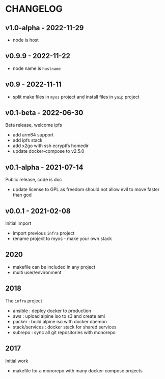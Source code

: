 # CHANGELOG

## v1.0-alpha - 2022-11-29

* node is host

## v0.9.9 - 2022-11-22

* node name is `hostname`

## v0.9 - 2022-11-11

* split make files in `myos` project and install files in `yaip` project

## v0.1-beta - 2022-06-30

Beta release, welcome ipfs

* add arm64 support
* add ipfs stack
* add x2go with ssh ecryptfs homedir
* update docker-compose to v2.5.0

## v0.1-alpha - 2021-07-14

Public release, code is doc

* update license to GPL as freedom should not allow evil to move faster than god

## v0.0.1 - 2021-02-08

Initial import

* import previous `infra` project
* rename project to myos - make your own stack

## 2020

* makefile can be included in any project
* multi user/environment

## 2018

The `infra` project

* ansible : deploy docker to production
* aws : upload alpine iso to s3 and create ami
* packer : build alpine iso with docker daemon
* stack/services : docker stack for shared services
* subrepo : sync all git repositories with monorepo

## 2017

Initial work

* makefile for a monorepo with many docker-compose projects
